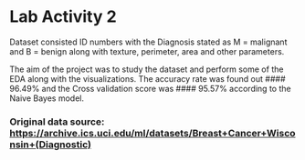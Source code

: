 # Lab Activity 2

Dataset consisted ID numbers with the Diagnosis stated as M = malignant and B = benign along with texture, perimeter, area and other parameters.

The aim of the project was to study the dataset and perform some of the EDA along with the visualizations.
The accuracy rate was found out #### 96.49% and the Cross validation score was #### 95.57% according to the Naive Bayes model.

### Original data source: https://archive.ics.uci.edu/ml/datasets/Breast+Cancer+Wisconsin+(Diagnostic)
